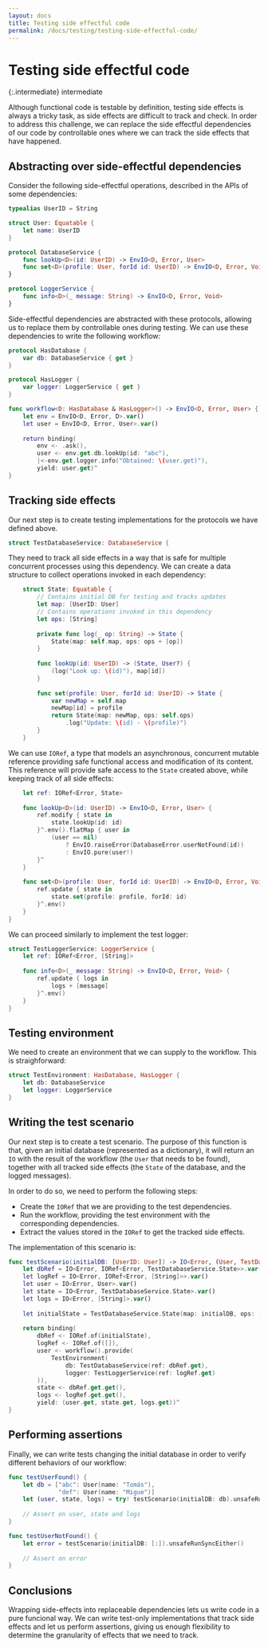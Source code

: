 ```yaml
---
layout: docs
title: Testing side effectful code
permalink: /docs/testing/testing-side-effectful-code/
---
```


# Testing side effectful code
 
 {:.intermediate}
 intermediate
 
 Although functional code is testable by definition, testing side effects is always a tricky task, as side effects are difficult to track and check. In order to address this challenge, we can replace the side effectful dependencies of our code by controllable ones where we can track the side effects that have happened.
 
## Abstracting over side-effectful dependencies
 
 Consider the following side-effectful operations, described in the APIs of some dependencies:

```swift
typealias UserID = String

struct User: Equatable {
    let name: UserID
}

protocol DatabaseService {
    func lookUp<D>(id: UserID) -> EnvIO<D, Error, User>
    func set<D>(profile: User, forId id: UserID) -> EnvIO<D, Error, Void>
}

protocol LoggerService {
    func info<D>(_ message: String) -> EnvIO<D, Error, Void>
}
```

 Side-effectful dependencies are abstracted with these protocols, allowing us to replace them by controllable ones during testing. We can use these dependencies to write the following workflow:

```swift
protocol HasDatabase {
    var db: DatabaseService { get }
}

protocol HasLogger {
    var logger: LoggerService { get }
}

func workflow<D: HasDatabase & HasLogger>() -> EnvIO<D, Error, User> {
    let env = EnvIO<D, Error, D>.var()
    let user = EnvIO<D, Error, User>.var()
    
    return binding(
        env <- .ask(),
        user <- env.get.db.lookUp(id: "abc"),
        |<-env.get.logger.info("Obtained: \(user.get)"),
        yield: user.get)^
}
```

## Tracking side effects
 
 Our next step is to create testing implementations for the protocols we have defined above.

```swift
struct TestDatabaseService: DatabaseService {
```

 They need to track all side effects in a way that is safe for multiple concurrent processes using this dependency. We can create a data structure to collect operations invoked in each dependency:

```swift
    struct State: Equatable {
        // Contains initial DB for testing and tracks updates
        let map: [UserID: User]
        // Contains operations invoked in this dependency
        let ops: [String]
        
        private func log(_ op: String) -> State {
            State(map: self.map, ops: ops + [op])
        }
        
        func lookUp(id: UserID) -> (State, User?) {
            (log("Look up: \(id)"), map[id])
        }
        
        func set(profile: User, forId id: UserID) -> State {
            var newMap = self.map
            newMap[id] = profile
            return State(map: newMap, ops: self.ops)
                .log("Update: \(id) - \(profile)")
        }
    }
```

 We can use `IORef`, a type that models an asynchronous, concurrent mutable reference providing safe functional access and modification of its content. This reference will provide safe access to the `State` created above, while keeping track of all side effects:

```swift
    let ref: IORef<Error, State>
    
    func lookUp<D>(id: UserID) -> EnvIO<D, Error, User> {
        ref.modify { state in
            state.lookUp(id: id)
        }^.env().flatMap { user in
            (user == nil)
                ? EnvIO.raiseError(DatabaseError.userNotFound(id))
                : EnvIO.pure(user!)
        }^
    }
    
    func set<D>(profile: User, forId id: UserID) -> EnvIO<D, Error, Void> {
        ref.update { state in
            state.set(profile: profile, forId: id)
        }^.env()
    }
}
```

 We can proceed similarly to implement the test logger:

```swift
struct TestLoggerService: LoggerService {
    let ref: IORef<Error, [String]>
    
    func info<D>(_ message: String) -> EnvIO<D, Error, Void> {
        ref.update { logs in
            logs + [message]
        }^.env()
    }
}
```

## Testing environment
 
 We need to create an environment that we can supply to the workflow. This is straighforward:

```swift
struct TestEnvironment: HasDatabase, HasLogger {
    let db: DatabaseService
    let logger: LoggerService
}
```

## Writing the test scenario
 
 Our next step is to create a test scenario. The purpose of this function is that, given an initial database (represented as a dictionary), it will return an `IO` with the result of the workflow (the `User` that needs to be found), together with all tracked side effects (the `State` of the database, and the logged messages).
 
 In order to do so, we need to perform the following steps:

 - Create the `IORef` that we are providing to the test dependencies.
 - Run the workflow, providing the test environment with the corresponding dependencies.
 - Extract the values stored in the `IORef` to get the tracked side effects.
 
 The implementation of this scenario is:

```swift
func testScenario(initialDB: [UserID: User]) -> IO<Error, (User, TestDatabaseService.State, [String])> {
    let dbRef = IO<Error, IORef<Error, TestDatabaseService.State>>.var()
    let logRef = IO<Error, IORef<Error, [String]>>.var()
    let user = IO<Error, User>.var()
    let state = IO<Error, TestDatabaseService.State>.var()
    let logs = IO<Error, [String]>.var()
    
    let initialState = TestDatabaseService.State(map: initialDB, ops: [])
    
    return binding(
        dbRef <- IORef.of(initialState),
        logRef <- IORef.of([]),
        user <- workflow().provide(
            TestEnvironment(
                db: TestDatabaseService(ref: dbRef.get),
                logger: TestLoggerService(ref: logRef.get)
        )),
        state <- dbRef.get.get(),
        logs <- logRef.get.get(),
        yield: (user.get, state.get, logs.get))^
}
```

## Performing assertions
 
 Finally, we can write tests changing the initial database in order to verify different behaviors of our workflow:

```swift
func testUserFound() {
    let db = ["abc": User(name: "Tomás"),
              "def": User(name: "Migue")]
    let (user, state, logs) = try! testScenario(initialDB: db).unsafeRunSync()
    
    // Assert on user, state and logs
}

func testUserNotFound() {
    let error = testScenario(initialDB: [:]).unsafeRunSyncEither()
    
    // Assert on error
}
```

## Conclusions
 
 Wrapping side-effects into replaceable dependencies lets us write code in a pure funcional way. We can write test-only implementations that track side effects and let us perform assertions, giving us enough flexibility to determine the granularity of effects that we need to track.
